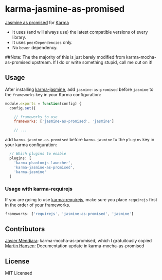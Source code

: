 # karma-jasmine-as-promised

[Jasmine as promised](https://github.com/ThomasBurleson/jasmine-as-promised) for [Karma](http://karma-runner.github.io)

* It uses (and will always use) the latest compatible versions of every library.
* It uses `peerDependencies` only.
* No `bower` dependency.

##Note:
The the majority of this is just barely modified from karma-mocha-as-promised upstream. If I do or write something stupid, call me out on it!

<!--- ## Installation

Install the plugin from npm:

```sh
$ npm install karma-mocha-as-promised -\-save-dev
```
-->

## Usage

After installing [karma-jasmine](https://github.com/karma-runner/karma-jasmine),
add `jasmine-as-promised` before `jasmine` to the `frameworks` key in your Karma configuration:

```js
module.exports = function(config) {
  config.set({

    // frameworks to use
    frameworks: ['jasmine-as-promised', 'jasmine']

    // ...
```

add `karma-jasmine-as-promised` before `karma-jasmine` to the `plugins` key in your karma configuration:

```js
  // Which plugins to enable
  plugins: [
    'karma-phantomjs-launcher',
    'karma-jasmine-as-promised',
    'karma-jasmine'
  ]
```

### Usage with karma-requirejs

If you are going to use [karma-requirejs](https://github.com/karma-runner/karma-requirejs), make sure you place `requirejs` first in the order of your frameworks.

```js
frameworks: ['requirejs', 'jasmine-as-promised', 'jasmine']
```


## Contributors
[Javier Mendiara](https://github.com/jmendiara): karma-mocha-as-promised, which I gratuitously copied
[Martin Hansen](https://github.com/mokkabonna): Documentation update in karma-mocha-as-promised


## License
MIT Licensed

